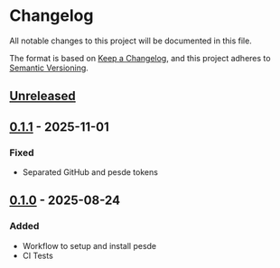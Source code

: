 # Changelog

All notable changes to this project will be documented in this file.

The format is based on [Keep a Changelog](https://keepachangelog.com/en/1.0.0/),
and this project adheres to [Semantic Versioning](https://semver.org/spec/v2.0.0.html).

## [Unreleased]

## [0.1.1] - 2025-11-01

### Fixed

-   Separated GitHub and pesde tokens

## [0.1.0] - 2025-08-24

### Added

-   Workflow to setup and install pesde
-   CI Tests

[Unreleased]: https://github.com/ewd3v/setup-pesde/compare/v0.1.1...HEAD
[0.1.1]: https://github.com/ewd3v/setup-pesde/compare/v0.1.0...v0.1.1
[0.1.0]: https://github.com/ewd3v/setup-pesde/releases/tag/v0.1.0
